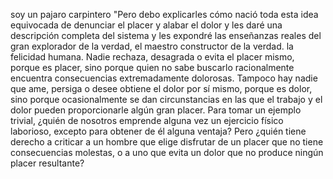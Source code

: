 soy un pajaro carpintero
"Pero debo explicarles cómo nació toda esta idea 
equivocada de denunciar el placer y alabar el dolor y 
les daré una descripción completa del sistema y les 
expondré las enseñanzas reales del gran explorador de 
la verdad, el maestro constructor de la verdad. la felicidad humana. 
Nadie rechaza, desagrada o evita el placer mismo, porque es placer, 
sino porque quien no sabe buscarlo racionalmente encuentra consecuencias 
extremadamente dolorosas. Tampoco hay nadie que ame, persiga o desee obtiene 
el dolor por sí mismo, porque es dolor, sino porque ocasionalmente se dan circunstancias 
en las que el trabajo y el dolor pueden proporcionarle algún gran placer. Para tomar un 
ejemplo trivial, ¿quién de nosotros emprende alguna vez un ejercicio físico laborioso, 
excepto para obtener de él alguna ventaja? Pero ¿quién tiene derecho a criticar a un hombre 
que elige disfrutar de un placer que no tiene consecuencias molestas, o a uno que evita un 
dolor que no produce ningún placer resultante?